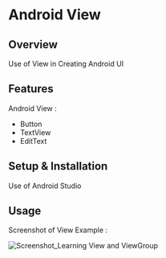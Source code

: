 # Android View

## Overview
Use of View in Creating Android UI

## Features
Android View :
- Button
- TextView
- EditText

## Setup & Installation 
Use of Android Studio

## Usage
Screenshot of View Example :

![Screenshot_Learning View and ViewGroup](https://user-images.githubusercontent.com/56164259/68088598-59b20f80-fe93-11e9-852d-100761101929.png)
